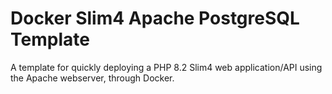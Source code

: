 Docker Slim4 Apache PostgreSQL Template
================================

A template for quickly deploying a PHP 8.2 Slim4 web application/API using the Apache webserver, through Docker.
